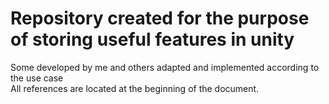 # Repository created for the purpose of storing useful features in unity

Some developed by me and others adapted and implemented according to the use case <br>
All references are located at the beginning of the document.
